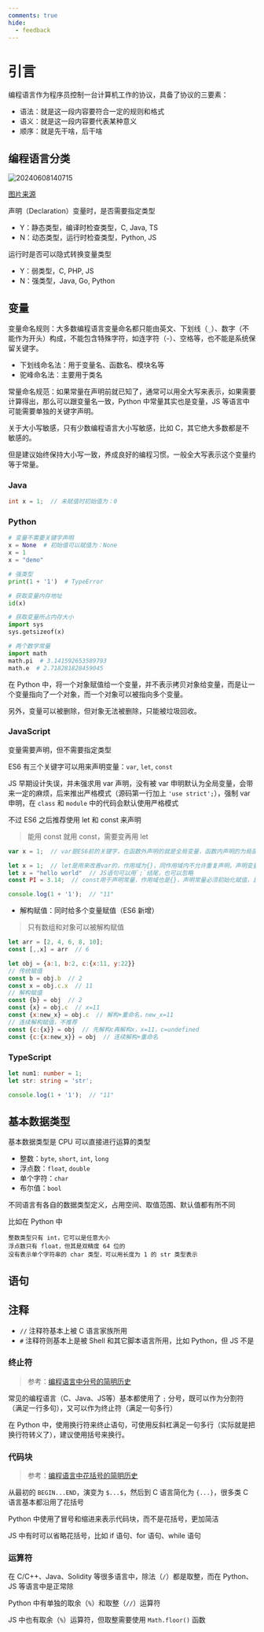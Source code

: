```yaml
---
comments: true
hide:
  - feedback
---
```


# 引言

编程语言作为程序员控制一台计算机工作的协议，具备了协议的三要素：

- 语法：就是这一段内容要符合一定的规则和格式
- 语义：就是这一段内容要代表某种意义
- 顺序：就是先干啥，后干啥

## 编程语言分类

![20240608140715](https://image.zuoright.com/20240608140715.png)

[图片来源](https://blog.xnsio.com/2011/07/11/dynamic-typing-is-not-weak-typing/)

声明（Declaration）变量时，是否需要指定类型

- Y：静态类型，编译时检查类型，C, Java, TS
- N：动态类型，运行时检查类型，Python, JS

运行时是否可以隐式转换变量类型

- Y：弱类型，C, PHP, JS
- N：强类型，Java, Go, Python

## 变量

变量命名规则：大多数编程语言变量命名都只能由英文、下划线（`_`）、数字（不能作为开头）构成，不能包含特殊字符，如连字符（-）、空格等，也不能是系统保留关键字。

- 下划线命名法：用于变量名、函数名、模块名等
- 驼峰命名法：主要用于类名

常量命名规范：如果常量在声明前就已知了，通常可以用全大写来表示，如果需要计算得出，那么可以跟变量名一致，Python 中常量其实也是变量，JS 等语言中可能需要单独的关键字声明。

关于大小写敏感，只有少数编程语言大小写敏感，比如 C，其它绝大多数都是不敏感的。

但是建议始终保持大小写一致，养成良好的编程习惯。一般全大写表示这个变量约等于常量。

### Java

``` java
int x = 1;  // 未赋值时初始值为：0
```

### Python

```python
# 变量不需要关键字声明
x = None  # 初始值可以赋值为：None
x = 1
x = "demo"

# 强类型
print(1 + '1')  # TypeError

# 获取变量内存地址
id(x)

# 获取变量所占内存大小
import sys
sys.getsizeof(x)

# 两个数学常量
import math
math.pi  # 3.141592653589793
math.e  # 2.718281828459045
```

在 Python 中，将一个对象赋值给一个变量，并不表示拷贝对象给变量，而是让一个变量指向了一个对象，而一个对象可以被指向多个变量。

另外，变量可以被删除，但对象无法被删除，只能被垃圾回收。

### JavaScript

变量需要声明，但不需要指定类型

ES6 有三个关键字可以用来声明变量：`var`, `let`, `const`

JS 早期设计失误，并未强求用 var 声明，没有被 var 申明默认为全局变量，会带来一定的麻烦，后来推出严格模式（源码第一行加上 `'use strict';`），强制 var 申明，在 `class` 和 `module` 中的代码会默认使用严格模式

不过 ES6 之后推荐使用 let 和 const 来声明

> 能用 const 就用 const，需要变再用 let

``` javascript
var x = 1;  // var是ES6前的关键字，在函数外声明的就是全局变量，函数内声明的为局部变量，如果重复声明内部变量会覆盖外部变量

let x = 1;  // let是用来改善var的，作用域为{}，同作用域内不允许重复声明，声明变量可以只声明不赋值，未赋值默认为 undefined
let x = "hello world"  // JS语句可以用`;`结尾，也可以忽略
const PI = 3.14;  // const用于声明常量，作用域也是{}，声明常量必须初始化赋值，且不能重新赋值

console.log(1 + '1');  // "11"
```

- 解构赋值：同时给多个变量赋值（ES6 新增）

> 只有数组和对象可以被解构赋值

```js
let arr = [2, 4, 6, 8, 10];
const [,,x] = arr  // 6

let obj = {a:1, b:2, c:{x:11, y:22}}
// 传统赋值
const b = obj.b  // 2
const x = obj.c.x  // 11
// 解构赋值
const {b} = obj  // 2
const {x} = obj.c  // x=11
const {x:new_x} = obj.c  // 解构+重命名，new_x=11
// 连续解构赋值，不推荐
const {c:{x}} = obj  // 先解构c再解构x，x=11，c=undefined
const {c:{x:new_x}} = obj  // 连续解构+重命名
```

### TypeScript

```typescript
let num1: number = 1;
let str: string = 'str';

console.log(1 + '1');  // "11"
```

## 基本数据类型

基本数据类型是 CPU 可以直接进行运算的类型

- 整数：`byte`, `short`, `int`, `long`
- 浮点数：`float`, `double`
- 单个字符：`char`
- 布尔值：`bool`

不同语言有各自的数据类型定义，占用空间、取值范围、默认值都有所不同

比如在 Python 中

```text
整数类型只有 int，它可以是任意大小
浮点数只有 float，但其是双精度 64 位的
没有表示单个字符串的 char 类型，可以用长度为 1 的 str 类型表示
```

## 语句

## 注释

- `//` 注释符基本上被 C 语言家族所用
- `#` 注释符则基本上是被 Shell 和其它脚本语言所用，比如 Python，但 JS 不是

### 终止符

> 参考：[编程语言中分号的简明历史](https://mp.weixin.qq.com/s/VLJZjMp1OuMDwIiL4NH1_g)

常见的编程语言（C、Java、JS等）基本都使用了 `;` 分号，既可以作为分割符（满足一行多句），又可以作为终止符（满足一句多行）

在 Python 中，使用换行符来终止语句，可使用反斜杠满足一句多行（实际就是把换行符转义了），建议使用括号来换行。

### 代码块

> 参考：[编程语言中花括号的简明历史](https://mp.weixin.qq.com/s/8-DgLMBfWSnR0j8Q83UzeQ)

从最初的 `BEGIN...END`，演变为 `$...$`，然后到 C 语言简化为 `{...}`，很多类 C 语言基本都沿用了花括号

Python 中使用了冒号和缩进来表示代码块，而不是花括号，更加简洁

JS 中有时可以省略花括号，比如 if 语句、for 语句、while 语句

### 运算符

在 C/C++、Java、Solidity 等很多语言中，除法（`/`）都是取整，而在 Python、JS 等语言中是正常除

Python 中有单独的取余（`%`）和取整（`//`）运算符

JS 中也有取余（`%`）运算符，但取整需要使用 `Math.floor()` 函数

